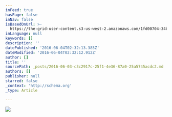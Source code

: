 ```yaml
---
inFeed: true
hasPage: false
inNav: false
isBasedOnUrl: >-
  https://the-grid-user-content.s3-us-west-2.amazonaws.com/1fd00704-34ba-4a02-8ccc-0e7c07523db8.jpg
inLanguage: null
keywords: []
description: ''
datePublished: '2016-06-04T02:32:13.385Z'
dateModified: '2016-06-04T02:32:12.912Z'
author: []
title: ''
sourcePath: _posts/2016-06-03-c3c2917c-25f1-4e36-87a0-25a5745acdc2.md
authors: []
publisher: null
starred: false
_context: 'http://schema.org'
_type: Article

---
```

![](https://the-grid-user-content.s3-us-west-2.amazonaws.com/1fd00704-34ba-4a02-8ccc-0e7c07523db8.jpg)